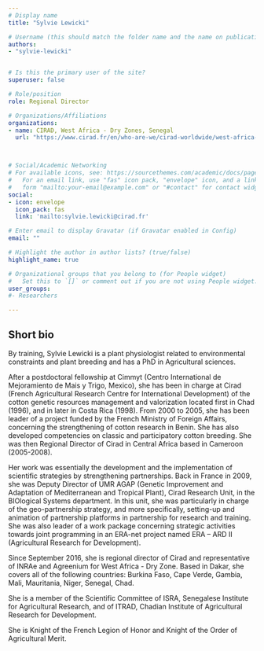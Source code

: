 ```yaml
---
# Display name
title: "Sylvie Lewicki"

# Username (this should match the folder name and the name on publications)
authors:
- "sylvie-lewicki"


# Is this the primary user of the site?
superuser: false

# Role/position
role: Regional Director 

# Organizations/Affiliations
organizations:
- name: CIRAD, West Africa - Dry Zones, Senegal
  url: "https://www.cirad.fr/en/who-are-we/cirad-worldwide/west-africa-dry-zone"



# Social/Academic Networking
# For available icons, see: https://sourcethemes.com/academic/docs/page-builder/#icons
#   For an email link, use "fas" icon pack, "envelope" icon, and a link in the
#   form "mailto:your-email@example.com" or "#contact" for contact widget.
social:
- icon: envelope
  icon_pack: fas
  link: 'mailto:sylvie.lewicki@cirad.fr'

# Enter email to display Gravatar (if Gravatar enabled in Config)
email: ""

# Highlight the author in author lists? (true/false)
highlight_name: true

# Organizational groups that you belong to (for People widget)
#   Set this to `[]` or comment out if you are not using People widget.
user_groups:
#- Researchers

---
```


## Short bio

By training, Sylvie Lewicki is a plant physiologist related to environmental constraints and plant breeding and has a PhD in Agricultural sciences. 

After a postdoctoral fellowship at Cimmyt (Centro International de Mejoramiento de Mais y Trigo, Mexico), she has been in charge at Cirad (French Agricultural Research Centre for International Development) of the cotton genetic resources management and valorization located first in Chad (1996), and in later in Costa Rica (1998). From 2000 to 2005, she has been leader of a project funded by the French Ministry of Foreign Affairs, concerning the strengthening of cotton research in Benin. She has also developed competencies on classic and participatory cotton breeding. She was then Regional Director of Cirad in Central Africa based in Cameroon (2005-2008). 

Her work was essentially the development and the implementation of scientific strategies by strengthening partnerships. Back in France in 2009, she was Deputy Director of UMR AGAP (Genetic Improvement and Adaptation of Mediterranean and Tropical Plant), Cirad Research Unit, in the BIOlogical Systems department. In this unit, she was particularly in charge of the geo-partnership strategy, and more specifically, setting-up and animation of partnership platforms in partnership for research and training. She was also leader of a work package concerning strategic activities towards joint programming in an ERA-net project named ERA – ARD II (Agricultural Research for Development). 

Since September 2016, she is regional director of Cirad and representative of INRAe and Agreenium for West Africa - Dry Zone. Based in Dakar, she covers all of the following countries: Burkina Faso, Cape Verde, Gambia, Mali, Mauritania, Niger, Senegal, Chad.

She is a member of the Scientific Committee of ISRA, Senegalese Institute for Agricultural Research, and of ITRAD, Chadian Institute of Agricultural Research for Development.

She is Knight of the French Legion of Honor and Knight of the Order of Agricultural Merit. 
